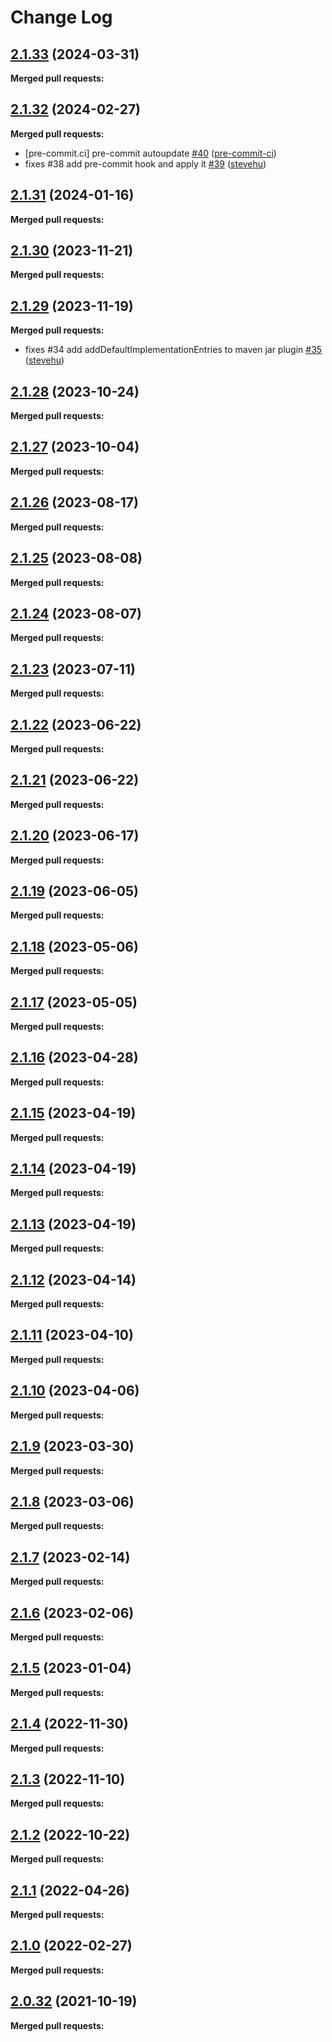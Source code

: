 # Change Log

## [2.1.33](https://github.com/networknt/hybrid-command/tree/2.1.33) (2024-03-31)


**Merged pull requests:**




## [2.1.32](https://github.com/networknt/hybrid-command/tree/2.1.32) (2024-02-27)


**Merged pull requests:**


- [pre-commit.ci] pre-commit autoupdate [\#40](https://github.com/lightapi/hybrid-command/pull/40) ([pre-commit-ci](https://github.com/apps/pre-commit-ci))
- fixes \#38 add pre-commit hook and apply it [\#39](https://github.com/lightapi/hybrid-command/pull/39) ([stevehu](https://github.com/stevehu))


## [2.1.31](https://github.com/networknt/hybrid-command/tree/2.1.31) (2024-01-16)


**Merged pull requests:**




## [2.1.30](https://github.com/networknt/hybrid-command/tree/2.1.30) (2023-11-21)


**Merged pull requests:**




## [2.1.29](https://github.com/networknt/hybrid-command/tree/2.1.29) (2023-11-19)


**Merged pull requests:**


- fixes \#34 add addDefaultImplementationEntries to maven jar plugin [\#35](https://github.com/lightapi/hybrid-command/pull/35) ([stevehu](https://github.com/stevehu))


## [2.1.28](https://github.com/networknt/hybrid-command/tree/2.1.28) (2023-10-24)


**Merged pull requests:**




## [2.1.27](https://github.com/networknt/hybrid-command/tree/2.1.27) (2023-10-04)


**Merged pull requests:**




## [2.1.26](https://github.com/networknt/hybrid-command/tree/2.1.26) (2023-08-17)


**Merged pull requests:**


## [2.1.25](https://github.com/networknt/hybrid-command/tree/2.1.25) (2023-08-08)


**Merged pull requests:**




## [2.1.24](https://github.com/networknt/hybrid-command/tree/2.1.24) (2023-08-07)


**Merged pull requests:**




## [2.1.23](https://github.com/networknt/hybrid-command/tree/2.1.23) (2023-07-11)


**Merged pull requests:**




## [2.1.22](https://github.com/networknt/hybrid-command/tree/2.1.22) (2023-06-22)


**Merged pull requests:**




## [2.1.21](https://github.com/networknt/hybrid-command/tree/2.1.21) (2023-06-22)


**Merged pull requests:**




## [2.1.20](https://github.com/networknt/hybrid-command/tree/2.1.20) (2023-06-17)


**Merged pull requests:**


## [2.1.19](https://github.com/networknt/hybrid-command/tree/2.1.19) (2023-06-05)


**Merged pull requests:**




## [2.1.18](https://github.com/networknt/hybrid-command/tree/2.1.18) (2023-05-06)


**Merged pull requests:**




## [2.1.17](https://github.com/networknt/hybrid-command/tree/2.1.17) (2023-05-05)


**Merged pull requests:**


## [2.1.16](https://github.com/networknt/hybrid-command/tree/2.1.16) (2023-04-28)


**Merged pull requests:**




## [2.1.15](https://github.com/networknt/hybrid-command/tree/2.1.15) (2023-04-19)


**Merged pull requests:**


## [2.1.14](https://github.com/networknt/hybrid-command/tree/2.1.14) (2023-04-19)


**Merged pull requests:**




## [2.1.13](https://github.com/networknt/hybrid-command/tree/2.1.13) (2023-04-19)


**Merged pull requests:**


## [2.1.12](https://github.com/networknt/hybrid-command/tree/2.1.12) (2023-04-14)


**Merged pull requests:**




## [2.1.11](https://github.com/networknt/hybrid-command/tree/2.1.11) (2023-04-10)


**Merged pull requests:**


## [2.1.10](https://github.com/networknt/hybrid-command/tree/2.1.10) (2023-04-06)


**Merged pull requests:**


## [2.1.9](https://github.com/networknt/hybrid-command/tree/2.1.9) (2023-03-30)


**Merged pull requests:**




## [2.1.8](https://github.com/networknt/hybrid-command/tree/2.1.8) (2023-03-06)


**Merged pull requests:**


## [2.1.7](https://github.com/networknt/hybrid-command/tree/2.1.7) (2023-02-14)


**Merged pull requests:**




## [2.1.6](https://github.com/networknt/hybrid-command/tree/2.1.6) (2023-02-06)


**Merged pull requests:**


## [2.1.5](https://github.com/networknt/hybrid-command/tree/2.1.5) (2023-01-04)


**Merged pull requests:**


## [2.1.4](https://github.com/networknt/hybrid-command/tree/2.1.4) (2022-11-30)


**Merged pull requests:**


## [2.1.3](https://github.com/networknt/hybrid-command/tree/2.1.3) (2022-11-10)


**Merged pull requests:**


## [2.1.2](https://github.com/networknt/hybrid-command/tree/2.1.2) (2022-10-22)


**Merged pull requests:**


## [2.1.1](https://github.com/networknt/hybrid-command/tree/2.1.1) (2022-04-26)


**Merged pull requests:**


## [2.1.0](https://github.com/networknt/hybrid-command/tree/2.1.0) (2022-02-27)


**Merged pull requests:**


## [2.0.32](https://github.com/lightapi/hybrid-command/tree/2.0.32) (2021-10-19)


**Merged pull requests:**
